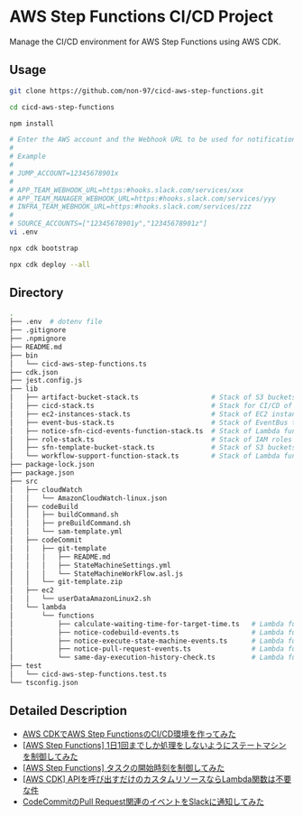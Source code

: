 # AWS Step Functions CI/CD Project

Manage the CI/CD environment for AWS Step Functions using AWS CDK.

## Usage

```bash
git clone https://github.com/non-97/cicd-aws-step-functions.git

cd cicd-aws-step-functions

npm install

# Enter the AWS account and the Webhook URL to be used for notifications in .env.
#
# Example
#
# JUMP_ACCOUNT=12345678901x
# 
# APP_TEAM_WEBHOOK_URL=https:#hooks.slack.com/services/xxx
# APP_TEAM_MANAGER_WEBHOOK_URL=https:#hooks.slack.com/services/yyy
# INFRA_TEAM_WEBHOOK_URL=https:#hooks.slack.com/services/zzz
# 
# SOURCE_ACCOUNTS=["12345678901y","12345678901z"]
vi .env

npx cdk bootstrap

npx cdk deploy --all
```

## Directory

```bash
.
├── .env  # dotenv file
├── .gitignore
├── .npmignore
├── README.md
├── bin
│   └── cicd-aws-step-functions.ts
├── cdk.json
├── jest.config.js
├── lib
│   ├── artifact-bucket-stack.ts                  # Stack of S3 buckets for CodeBuild artifacts
│   ├── cicd-stack.ts                             # Stack for CI/CD of AWS Step Functions
│   ├── ec2-instances-stack.ts                    # Stack of EC2 instances used in the demo
│   ├── event-bus-stack.ts                        # Stack of EventBus to accept events from other accounts
│   ├── notice-sfn-cicd-events-function-stack.ts  # Stack of Lambda functions to notify events of AWS Step Functions CI/CD
│   ├── role-stack.ts                             # Stack of IAM roles and CodeCommit approval rule templates for each role
│   ├── sfn-template-bucket-stack.ts              # Stack of S3 buckets to store AWS Step Function template files and CodeBuild shell scripts
│   └── workflow-support-function-stack.ts        # Stack of Lambda functions to support the creation of AWS Step Functions workflows
├── package-lock.json
├── package.json
├── src
│   ├── cloudWatch
│   │   └── AmazonCloudWatch-linux.json
│   ├── codeBuild
│   │   ├── buildCommand.sh
│   │   ├── preBuildCommand.sh
│   │   └── sam-template.yml
│   ├── codeCommit
│   │   ├── git-template
│   │   │   ├── README.md
│   │   │   ├── StateMachineSettings.yml
│   │   │   └── StateMachineWorkFlow.asl.js
│   │   └── git-template.zip
│   ├── ec2
│   │   └── userDataAmazonLinux2.sh
│   └── lambda
│       └── functions
│           ├── calculate-waiting-time-for-target-time.ts   # Lambda function to calculate the waiting time until a specified time
│           ├── notice-codebuild-events.ts                  # Lambda function for event notification of CodeBuild
│           ├── notice-execute-state-machine-events.ts      # Lambda function for event notification of Execute StateMachine
│           ├── notice-pull-request-events.ts               # Lambda function for event notification of pull requests
│           └── same-day-execution-history-check.ts         # Lambda function to check if a StateMachine was executed on the same day
├── test
│   └── cicd-aws-step-functions.test.ts
└── tsconfig.json
```

## Detailed Description

- [AWS CDKでAWS Step FunctionsのCI/CD環境を作ってみた](https://dev.classmethod.jp/articles/cicd-of-aws-step-functions-with-aws-cdk/)
- [[AWS Step Functions] 1日1回までしか処理をしないようにステートマシンを制御してみた](https://dev.classmethod.jp/articles/control-the-state-machine-to-run-only-once-a-day/)
- [[AWS Step Functions] タスクの開始時刻を制御してみた](https://dev.classmethod.jp/articles/aws-step-functions-control-start-time-of-task/)
- [[AWS CDK] APIを呼び出すだけのカスタムリソースならLambda関数は不要な件](https://dev.classmethod.jp/articles/create-custom-resources-with-aws-cdk-without-using-lambda-functions/)
- [CodeCommitのPull Request関連のイベントをSlackに通知してみた](https://dev.classmethod.jp/articles/notify-slack-of-events-related-to-codecommit-pull-requests/)
